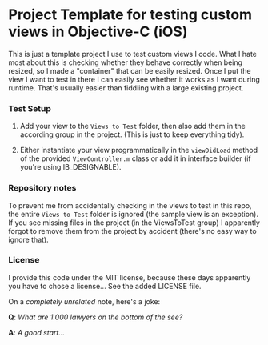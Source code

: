# Project Template for testing custom views in Objective-C (iOS) #

This is just a template project I use to test custom views I code.
What I hate most about this is checking whether they behave correctly when being resized, 
so I made a "container" that can be easily resized. Once I put the view I want to test in there
I can easily see whether it works as I want during runtime. 
That's usually easier than fiddling with a large existing project.

### Test Setup ###

1. Add your view to the `Views to Test` folder, then also add them in the according group in the project. (This is just to keep everything tidy).

2. Either instantiate your view programmatically in the `viewDidLoad` method of the provided `ViewController.m` class or add it in interface builder (if you're using IB_DESIGNABLE).

### Repository notes ###

To prevent me from accidentally checking in the views to test in this repo, the entire `Views to Test` folder is ignored 
(the sample view is an exception). If you see missing files in the project (in the ViewsToTest group) I apparently forgot to
remove them from the project by accident (there's no easy way to ignore that).

### License ###
I provide this code under the MIT license, because these days apparently you have to chose a license...
See the added LICENSE file.

On a *completely unrelated* note, here's a joke: 

__Q__: *What are 1.000 lawyers on the bottom of the see?*

__A__: *A good start...*
